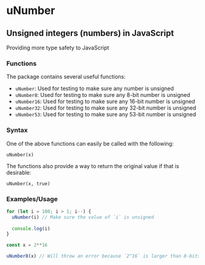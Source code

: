 # uNumber

## Unsigned integers (numbers) in JavaScript

Providing more type safety to JavaScript

### Functions

The package contains several useful functions:

- `uNumber`: Used for testing to make sure any number is unsigned
- `uNumber8`: Used for testing to make sure any 8-bit number is unsigned
- `uNumber16`: Used for testing to make sure any 16-bit number is unsigned
- `uNumber32`: Used for testing to make sure any 32-bit number is unsigned
- `uNumber53`: Used for testing to make sure any 53-bit number is unsigned

### Syntax

One of the above functions can easily be called with the following:

`uNumber(x)`

The functions also provide a way to return the original value if that is desirable:

`uNumber(x, true)`

### Examples/Usage

```js
for (let i = 100; i > 1; i--) {
  uNumber(i) // Make sure the value of `i` is unsigned
  
  console.log(i)
}
```

```js
const x = 2**16

uNumber8(x) // Will throw an error because `2^16` is larger than 8-bits

```
